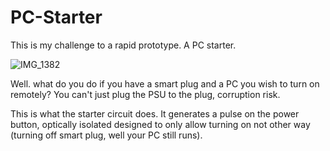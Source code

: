 # PC-Starter

This is my challenge to a rapid prototype. A PC starter.

![IMG_1382](https://github.com/user-attachments/assets/9a04dc9b-6948-46f5-aeea-eeb93f1b82f1)

Well. what do you do if you have a smart plug and a PC you wish to turn on remotely? You can't just plug the PSU to the plug, corruption risk. 

This is what the starter circuit does. It generates a pulse on the power button, optically isolated designed to only allow turning on not other way (turning off smart plug, well your PC still runs).
